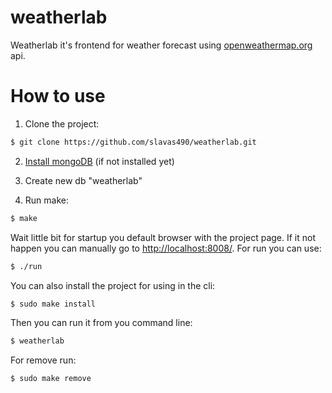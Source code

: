 # weatherlab

Weatherlab it's frontend for weather forecast using [openweathermap.org](http://openweathermap.org/) api.


# How to use

1) Clone the project:
```bash
$ git clone https://github.com/slavas490/weatherlab.git
```

2) [Install mongoDB](https://docs.mongodb.com/manual/installation/) (if not installed yet)

3) Create new db "weatherlab"

4) Run make:
```bash
$ make
```

Wait little bit for startup you default browser with the project page. If it not happen you can manually go to [http://localhost:8008/](http://localhost:8008/). For run you can use:
```bash
$ ./run
```

You can also install the project for using in the cli:
```bash
$ sudo make install
```

Then you can run it from you command line:
```bash
$ weatherlab
```

For remove run:
```bash
$ sudo make remove
